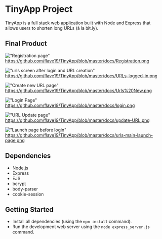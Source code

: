# TinyApp Project

TinyApp is a full stack web application built with Node and Express that allows users to shorten long URLs (à la bit.ly).

## Final Product

!["Registration page"](#)
https://github.com/flave19/TinyApp/blob/master/docs/Registration.png

!["urls screen after login and URL creation"](#)
https://github.com/flave19/TinyApp/blob/master/docs/URLs-logged-in.png

!["Create new URL page"](#)
https://github.com/flave19/TinyApp/blob/master/docs/Urls%20New.png

!["Login Page"](#)
https://github.com/flave19/TinyApp/blob/master/docs/login.png

!["URL Update page"](#)
https://github.com/flave19/TinyApp/blob/master/docs/update-URL.png

!["Launch page before login"](#)
https://github.com/flave19/TinyApp/blob/master/docs/urls-main-launch-page.png

## Dependencies

- Node.js
- Express
- EJS
- bcrypt
- body-parser
- cookie-session

## Getting Started

- Install all dependencies (using the `npm install` command).
- Run the development web server using the `node express_server.js` command.